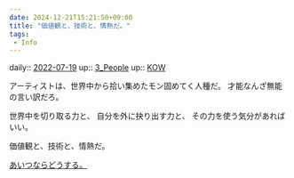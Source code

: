 ```yaml
---
date: 2024-12-21T15:21:50+09:00
title: "価値観と、技術と、情熱だ。"
tags:
 - Info
---
```


daily:: [2022-07-19](Daily_Note/2022-07-19.md)
up:: [3_People](../Bar/Novel/Nacaria/3_People.md)
up:: [KOW](../Bar/Novel/Nacaria/KOW.md)

アーティストは、世界中から拾い集めたモン固めてく人種だ。
才能なんざ無能の言い訳だろ。

世界中を切り取る力と、
自分を外に抉り出す力と、
その力を使う気分があればいい。

価値観と、技術と、情熱だ。

[あいつならどうする。](あいつならどうする。.md)
